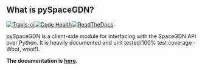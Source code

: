 ## What is pySpaceGDN?
[![Travis-ci](http://img.shields.io/travis/totokaka/pySpaceGDN.svg?style=flat-square)](https://travis-ci.org/totokaka/pySpaceGDN/)[![Code Health](http://img.shields.io/badge/health-96%-brightgreen.svg?style=flat-square)](https://landscape.io/github/totokaka/pySpaceGDN/master)[![ReadTheDocs](http://img.shields.io/badge/docs-latest-brightgreen.svg?style=flat-square)](http://pyspacegdn.readthedocs.org/en/latest/)

pySpaceGDN is a client-side module for interfacing with the SpaceGDN API over Python. It is heavily documented and unit tested(100% test coverage - Woot, woot!).

**The documentation is [here](http://pyspacegdn.readthedocs.org/en/latest/).**
